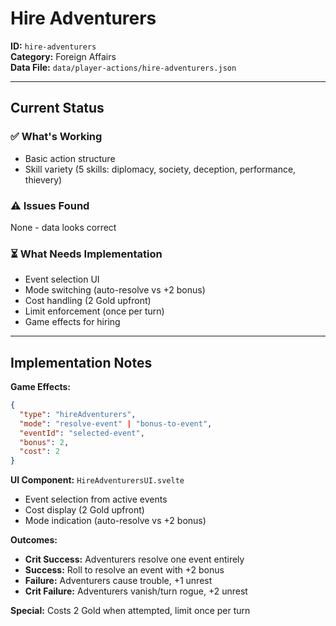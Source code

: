 # Hire Adventurers

**ID:** `hire-adventurers`  
**Category:** Foreign Affairs  
**Data File:** `data/player-actions/hire-adventurers.json`

---

## Current Status

### ✅ What's Working
- Basic action structure
- Skill variety (5 skills: diplomacy, society, deception, performance, thievery)

### ⚠️ Issues Found
None - data looks correct

### ⏳ What Needs Implementation
- Event selection UI
- Mode switching (auto-resolve vs +2 bonus)
- Cost handling (2 Gold upfront)
- Limit enforcement (once per turn)
- Game effects for hiring

---

## Implementation Notes

**Game Effects:**
```json
{
  "type": "hireAdventurers",
  "mode": "resolve-event" | "bonus-to-event",
  "eventId": "selected-event",
  "bonus": 2,
  "cost": 2
}
```

**UI Component:** `HireAdventurersUI.svelte`
- Event selection from active events
- Cost display (2 Gold upfront)
- Mode indication (auto-resolve vs +2 bonus)

**Outcomes:**
- **Crit Success:** Adventurers resolve one event entirely
- **Success:** Roll to resolve an event with +2 bonus
- **Failure:** Adventurers cause trouble, +1 unrest
- **Crit Failure:** Adventurers vanish/turn rogue, +2 unrest

**Special:** Costs 2 Gold when attempted, limit once per turn

